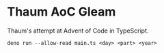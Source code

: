 # Thaum AoC Gleam

Thaum's attempt at Advent of Code in TypeScript.

`deno run --allow-read main.ts <day> <part> <year>`
